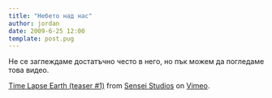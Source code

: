 ```yaml
---
title: "Небето над нас"
author: jordan
date: 2009-6-25 12:00
template: post.pug
---
```


Не се заглеждаме достатъчно често в него, но пък можем да погледаме това
видео.

[Time Lapse Earth (teaser \#1)](http://vimeo.com/5273209) from [Sensei
Studios](http://vimeo.com/senseistudios) on [Vimeo](http://vimeo.com).
